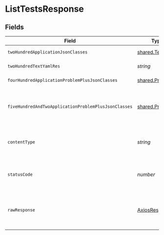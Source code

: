 # ListTestsResponse


## Fields

| Field                                                     | Type                                                      | Required                                                  | Description                                               |
| --------------------------------------------------------- | --------------------------------------------------------- | --------------------------------------------------------- | --------------------------------------------------------- |
| `twoHundredApplicationJsonClasses`                        | [shared.Test](../../../sdk/models/shared/test.md)[]       | :heavy_minus_sign:                                        | successful operation                                      |
| `twoHundredTextYamlRes`                                   | *string*                                                  | :heavy_minus_sign:                                        | successful operation                                      |
| `fourHundredApplicationProblemPlusJsonClasses`            | [shared.Problem](../../../sdk/models/shared/problem.md)[] | :heavy_minus_sign:                                        | invalid parameters                                        |
| `fiveHundredAndTwoApplicationProblemPlusJsonClasses`      | [shared.Problem](../../../sdk/models/shared/problem.md)[] | :heavy_minus_sign:                                        | problem with read information from kubernetes cluster     |
| `contentType`                                             | *string*                                                  | :heavy_check_mark:                                        | HTTP response content type for this operation             |
| `statusCode`                                              | *number*                                                  | :heavy_check_mark:                                        | HTTP response status code for this operation              |
| `rawResponse`                                             | [AxiosResponse](https://axios-http.com/docs/res_schema)   | :heavy_check_mark:                                        | Raw HTTP response; suitable for custom response parsing   |
